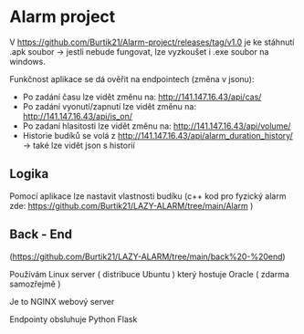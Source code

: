 # Alarm project
V https://github.com/Burtik21/Alarm-project/releases/tag/v1.0 je ke stáhnutí .apk soubor -> jestli nebude fungovat, lze vyzkoušet i .exe soubor na windows.

Funkčnost aplikace se dá ověřit na endpointech (změna v jsonu):
 - Po zadání času lze vidět změnu na: http://141.147.16.43/api/cas/
 - Po zadání vyonutí/zapnutí lze vidět změnu na: http://141.147.16.43/api/is_on/
 - Po zadaní hlasitosti lze vidět změnu na: http://141.147.16.43/api/volume/
 - Historie budíků se volá z http://141.147.16.43/api/alarm_duration_history/ -> také lze vidět json s historií

## Logika
Pomocí aplikace lze nastavit vlastnosti budíku (c++ kod pro fyzický alarm zde: https://github.com/Burtik21/LAZY-ALARM/tree/main/Alarm )

## Back - End
(https://github.com/Burtik21/LAZY-ALARM/tree/main/back%20-%20end)

Používám Linux server ( distribuce Ubuntu ) který hostuje Oracle ( zdarma samozřejmě ) 

Je to NGINX webový server 

Endpointy obsluhuje Python Flask 

  
